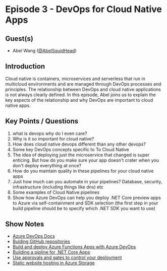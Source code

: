 # Episode 3 - DevOps for Cloud Native Apps

## Guest(s)

* Abel Wang ([@AbelSquidHead](https://twitter.com/abelsquidhead))

## Introduction

Cloud native is containers, microservices and serverless that run in multicloud environments and are managed through DevOps processes and principles. The relationship between DevOps and cloud native applications is not always clearly defined. In this episode, Abel joins us to explain the key aspects of the relationship and why DevOps are important to cloud native apps.

## Key Points / Questions

1. what is devops why do I even care?
2. Why is it so important for cloud native?
3. How does cloud native devops different than any other devops?
4. Some key DevOps concepts specific to To Cloud Native
5. The idea of deploying just the microservice that changed is super enticing. But how do you make sure your app doesn't crater when you don't deploy everything at once?
6. How do you maintain quality in these pipelines for your cloud native apps
7. Just how much can you automate in your pipelines? Database, security, infrastructure (including things like dns) etc
8. Some examples of Cloud Native pipelines
9. Show how Azure DevOps can help you deploy .NET Core preview apps to Azure via self-containment and SDK selection (the first step in your build pipeline should be to specify which .NET SDK you want to use)

## Show Notes

* [Azure DevOps Docs](https://docs.microsoft.com/azure/devops/?view=azure-devops&WT.mc_id=cloudnativeshow-github-shboyer)
* [Bulding GitHub repositories](https://docs.microsoft.com/azure/devops/pipelines/repos/github?view=azure-devops&tabs=yaml&WT.mc_id=cloudnativeshow-github-shboyer)
* [Build and deploy Azure Functions Apps with Azure DevOps](https://docs.microsoft.com/azure/azure-functions/functions-how-to-azure-devops&WT.mc_id=cloudnativeshow-github-shboyer)
* [Building a pipline for .NET Core Apps](https://docs.microsoft.com/azure/devops/pipelines/languages/dotnet-core?view=azure-devops&WT.mc_id=cloudnativeshow-github-shboyer)
* [Use approvals and gates to control your deployment](https://docs.microsoft.com/azure/devops/pipelines/release/deploy-using-approvals?view=azure-devops&WT.mc_id=cloudnativeshow-github-shboyer)
* [Static website hosting in Azure Storage](https://docs.microsoft.com/azure/storage/blobs/storage-blob-static-website&WT.mc_id=cloudnativeshow-github-shboyer)
